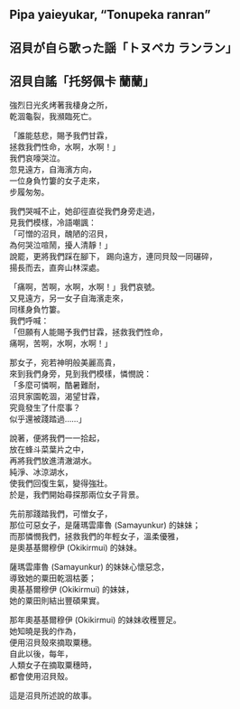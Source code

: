 ## Pipa yaieyukar, “Tonupeka ranran”   
## 沼貝が自ら歌った謡「トヌペカ ランラン」  
## 沼貝自謠「托努佩卡 蘭蘭」  
  
強烈日光炙烤著我棲身之所，  
乾涸龜裂，我瀕臨死亡。  
  
「誰能慈悲，賜予我們甘霖，  
拯救我們性命，水啊，水啊！」  
我們哀嚎哭泣。  
忽見遠方，自海濱方向，  
一位身負竹簍的女子走來，  
步履匆匆。  
  
我們哭喊不止，她卻徑直從我們身旁走過，  
見我們模樣，冷語嘲諷：  
「可憎的沼貝，醜陋的沼貝，  
為何哭泣喧鬧，擾人清靜！」  
說罷，更將我們踩在腳下，
踢向遠方，連同貝殼一同碾碎，  
揚長而去，直奔山林深處。  
  
「痛啊，苦啊，水啊，水啊！」我們哀號。  
又見遠方，另一女子自海濱走來，  
同樣身負竹簍。  
我們呼喊：  
「但願有人能賜予我們甘霖，拯救我們性命，  
痛啊，苦啊，水啊，水啊！」  
  
那女子，宛若神明般美麗高貴，  
來到我們身旁，見到我們模樣，憐憫說：  
「多麼可憐啊，酷暑難耐，  
沼貝家園乾涸，渴望甘霖，  
究竟發生了什麼事？  
似乎還被踐踏過……」  
  
說著，便將我們一一拾起，  
放在蜂斗菜葉片之中，  
再將我們放進清澈湖水。  
純淨、冰涼湖水，  
使我們回復生氣，變得強壯。  
於是，我們開始尋探那兩位女子背景。  
  
先前那踐踏我們，可憎女子，  
那位可惡女子，是薩瑪雲庫魯 (Samayunkur) 的妹妹；  
而那憐憫我們，拯救我們的年輕女子，溫柔優雅，  
是奧基基爾穆伊 (Okikirmui) 的妹妹。  
  
薩瑪雲庫魯 (Samayunkur) 的妹妹心懷惡念，  
導致她的粟田乾涸枯萎；  
奧基基爾穆伊 (Okikirmui) 的妹妹，  
她的粟田則結出豐碩果實。  
  
那年奧基基爾穆伊 (Okikirmui) 的妹妹收穫豐足。  
她知曉是我的作為，  
便用沼貝殼來摘取粟穗。  
自此以後，每年，  
人類女子在摘取粟穗時，  
都會使用沼貝殼。  
  
這是沼貝所述說的故事。  
  
